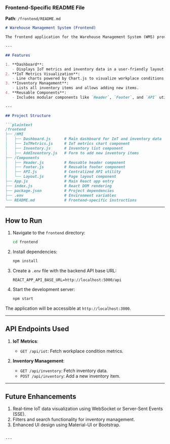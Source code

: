 ### **Frontend-Specific README File**

**Path**: `/frontend/README.md`

```markdown
# Warehouse Management System (Frontend)

The frontend application for the Warehouse Management System (WMS) provides a Human-Machine Interface (HMI) for visualizing IoT metrics and managing inventory. Built with React, it integrates seamlessly with the backend APIs to deliver an interactive user experience.

---

## Features

1. **Dashboard**:
   - Displays IoT metrics and inventory data in a user-friendly layout.
2. **IoT Metrics Visualization**:
   - Line charts powered by Chart.js to visualize workplace conditions (e.g., temperature, sound).
3. **Inventory Management**:
   - Lists all inventory items and allows adding new items.
4. **Reusable Components**:
   - Includes modular components like `Header`, `Footer`, and `API` utilities.

---

## Project Structure

```plaintext
/frontend
├── /HMI
│   ├── Dashboard.js      # Main dashboard for IoT and inventory data
│   ├── IoTMetrics.js     # IoT metrics chart component
│   ├── Inventory.js      # Inventory list component
│   ├── AddInventory.js   # Form to add new inventory items
├── /Components
│   ├── Header.js         # Reusable header component
│   ├── Footer.js         # Reusable footer component
│   ├── API.js            # Centralized API utility
│   └── Layout.js         # Page layout component
├── App.js                # Main React app entry
├── index.js              # React DOM rendering
├── package.json          # Project dependencies
├── .env                  # Environment variables
└── README.md             # Frontend-specific instructions
```

---

## How to Run

1. Navigate to the `frontend` directory:
   ```bash
   cd frontend
   ```

2. Install dependencies:
   ```bash
   npm install
   ```

3. Create a `.env` file with the backend API base URL:
   ```plaintext
   REACT_APP_API_BASE_URL=http://localhost:5000/api
   ```

4. Start the development server:
   ```bash
   npm start
   ```

The application will be accessible at `http://localhost:3000`.

---

## API Endpoints Used

1. **IoT Metrics**:
   - `GET /api/iot`: Fetch workplace condition metrics.

2. **Inventory Management**:
   - `GET /api/inventory`: Fetch inventory data.
   - `POST /api/inventory`: Add a new inventory item.

---

## Future Enhancements

1. Real-time IoT data visualization using WebSocket or Server-Sent Events (SSE).
2. Filters and search functionality for inventory management.
3. Enhanced UI design using Material-UI or Bootstrap.

```

---